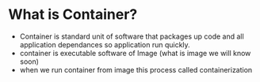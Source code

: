 #   What is Container?
* Container is standard unit of software that packages up code and all application dependances so application run quickly.
* container is executable software of Image (what is image we will know soon)
* when we run container from image this process called containerization
